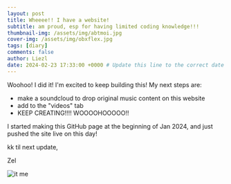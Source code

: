 ```yaml
---
layout: post
title: Wheeee!! I have a website!
subtitle: am proud, esp for having limited coding knowledge!!!
thumbnail-img: /assets/img/abtmoi.jpg
cover-img: /assets/img/obxflex.jpg
tags: [diary]
comments: false
author: Liezl
date: 2024-02-23 17:33:00 +0000 # Update this line to the correct date and time
---
```


Woohoo!  I did it!  I'm excited to keep building this! My next steps are:
- make a soundcloud to drop original music content on this website
- add to the "videos" tab
- KEEP CREATING!!!! WOOOOHOOOOO!!

I started making this GitHub page at the beginning of Jan 2024, and just pushed the site live on this day!

kk til next update, 

Zel

<div class="center-content">
    <img src="{{ '/assets/img/itme.jpg' | prepend: site.baseurl }}" alt="it me">
</div>